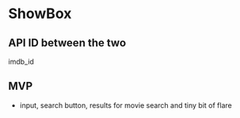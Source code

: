 # ShowBox

## API ID between the two
imdb_id



## MVP
- input, search button, results for movie search and tiny bit of flare
